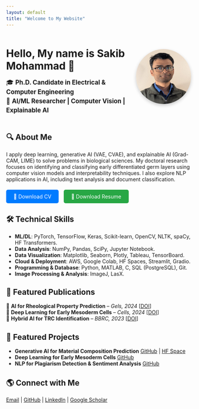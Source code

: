 ```yaml
---
layout: default
title: "Welcome to My Website"
---
```


<div style="display: flex; align-items: center; justify-content: space-between; gap: 20px; flex-wrap: wrap;">
    <div style="flex: 1; min-width: 300px;">
        <h1 style="margin-bottom: 10px;">Hello, My name is Sakib Mohammad 👋</h1>
        <p style="font-size: 1.2em; line-height: 1.5;">
            🎓 <strong>Ph.D. Candidate in Electrical & Computer Engineering</strong><br>
            🔬 <strong>AI/ML Researcher | Computer Vision | Explainable AI</strong>
        </p>
    </div>
    <div style="flex: 0 0 auto;">
        <img src="/assets/images/profile.jpg" alt="Sakib Mohammad" style="border-radius: 50%; width: 150px; height: 150px; box-shadow: 0px 4px 10px rgba(0, 0, 0, 0.2);">
    </div>
</div>

## 🔍 About Me
I apply deep learning, generative AI (VAE, CVAE), and explainable AI (Grad-CAM, LIME) to solve problems in biological sciences. My doctoral research focuses on identifying and classifying early differentiated germ layers using computer vision models and interpretability techniques. I also explore NLP applications in AI, including text analysis and document classification.

<div style="margin-top: 20px;">
    <a href="/assets/files/CV_SM.pdf" target="_blank" style="display: inline-block; padding: 10px 20px; background-color: #007bff; color: white; text-decoration: none; border-radius: 5px; font-size: 1em;">
        📄 Download CV
    </a>
    <a href="/assets/files/resume_SM.pdf" target="_blank" style="display: inline-block; padding: 10px 20px; background-color: #28a745; color: white; text-decoration: none; border-radius: 5px; font-size: 1em; margin-left: 10px;">
        📜 Download Resume
    </a>
</div>

## 🛠 Technical Skills
- **ML/DL**: PyTorch, TensorFlow, Keras, Scikit-learn, OpenCV, NLTK, spaCy, HF Transformers. 
- **Data Analysis**: NumPy, Pandas, SciPy, Jupyter Notebook.  
- **Data Visualization**: Matplotlib, Seaborn, Plotly, Tableau, TensorBoard. 
- **Cloud & Deployment**: AWS, Google Colab, HF Spaces, Streamlit, Gradio. 
- **Programming & Database**: Python, MATLAB, C, SQL (PostgreSQL), Git.
-  **Image Processing & Analysis**: ImageJ, LasX.

## 📖 Featured Publications
📜 **AI for Rheological Property Prediction** – *Gels, 2024* [[DOI](https://doi.org/10.3390/gels10100660)]  
📜 **Deep Learning for Early Mesoderm Cells** – *Cells, 2024* [[DOI](https://doi.org/10.3390/cells13060534)]  
📜 **Hybrid AI for TRC Identification** – *BBRC, 2023* [[DOI](https://doi.org/10.1016/j.bbrc.2023.08.015)]

## 🚀 Featured Projects
- **Generative AI for Material Composition Prediction** [GitHub](https://github.com/sakibmohammad/hydrogel_rheology_project) | [HF Space](https://huggingface.co/spaces/sakibmohammad/Hydrogel_rheology_deep_learning_prediction)
- **Deep Learning for Early Mesoderm Cells** [GitHub](https://github.com/sakibmohammad/EB_mesoderm)   
- **NLP for Plagiarism Detection & Sentiment Analysis** [GitHub](https://github.com/sakibmohammad/NLP_Projects)

## 🌎 Connect with Me
[Email](mailto:sakibmohammad1994@gmail.com) | [GitHub](https://github.com/sakibmohammad) | [LinkedIn](https://www.linkedin.com/in/sakibmohammad1) | [Google Scholar](https://scholar.google.com/citations?user=4wFZT0AAAAAJ&hl=en)
